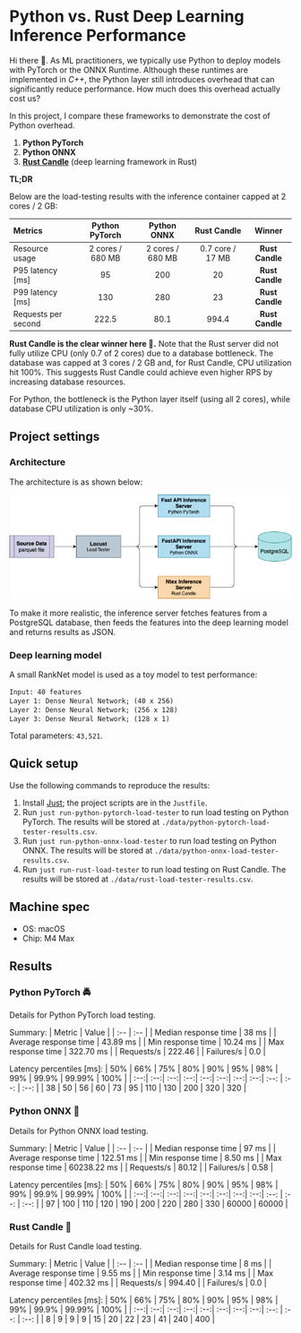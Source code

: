 # Python vs. Rust Deep Learning Inference Performance

Hi there 🙌. As ML practitioners, we typically use Python to deploy models with PyTorch or the ONNX Runtime. Although these runtimes are implemented in *C++*, the Python layer still introduces overhead that can significantly reduce performance. How much does this overhead actually cost us?

In this project, I compare these frameworks to demonstrate the cost of Python overhead.

1. **Python PyTorch**
2. **Python ONNX**
3. **[Rust Candle]** (deep learning framework in Rust)

**TL;DR**

Below are the load-testing results with the inference container capped at 2 cores / 2 GB:

| Metrics             | Python PyTorch   | Python ONNX      | Rust Candle      | Winner          |
| :--                 | :--:             | :--:             | :--:             | :--:            |
| Resource usage      | 2 cores / 680 MB | 2 cores / 680 MB | 0.7 core / 17 MB | **Rust Candle** |
| P95 latency [ms]    | 95               | 200              | 20               | **Rust Candle** |
| P99 latency [ms]    | 130              | 280              | 23               | **Rust Candle** |
| Requests per second | 222.5            | 80.1             | 994.4            | **Rust Candle** |

**Rust Candle is the clear winner here 🚀.** Note that the Rust server did not fully utilize CPU (only 0.7 of 2 cores) due to a database bottleneck. The database was capped at 3 cores / 2 GB and, for Rust Candle, CPU utilization hit 100%. This suggests Rust Candle could achieve even higher RPS by increasing database resources.

For Python, the bottleneck is the Python layer itself (using all 2 cores), while database CPU utilization is only ~30%.

## Project settings

### Architecture

The architecture is as shown below:

<img src="pics/architecture.png" width="auto"/>

To make it more realistic, the inference server fetches features from a PostgreSQL database, then feeds the features into the deep learning model and returns results as JSON.

### Deep learning model

A small RankNet model is used as a toy model to test performance:

```text
Input: 40 features
Layer 1: Dense Neural Network; (40 x 256)
Layer 2: Dense Neural Network; (256 x 128)
Layer 3: Dense Neural Network; (128 x 1)
```

Total parameters: `43,521`.

## Quick setup

Use the following commands to reproduce the results:

1. Install [Just]; the project scripts are in the `Justfile`.
2. Run `just run-python-pytorch-load-tester` to run load testing on Python PyTorch. The results will be stored at `./data/python-pytorch-load-tester-results.csv`.
3. Run `just run-python-onnx-load-tester` to run load testing on Python ONNX. The results will be stored at `./data/python-onnx-load-tester-results.csv`.
4. Run `just run-rust-load-tester` to run load testing on Rust Candle. The results will be stored at `./data/rust-load-tester-results.csv`.

## Machine spec

- OS: macOS
- Chip: M4 Max

## Results

### Python PyTorch 🚔

Details for Python PyTorch load testing.

Summary:
| Metric                 | Value               |
| :--                    | :--                |
| Median response time   | 38 ms               |
| Average response time  | 43.89 ms |
| Min response time      | 10.24 ms  |
| Max response time      | 322.70 ms |
| Requests/s             | 222.46    |
| Failures/s             | 0.0                 |

Latency percentiles [ms]:
| 50% | 66% | 75% | 80% | 90% | 95% | 98% | 99% | 99.9% | 99.99% | 100% |
| :--:| :--:| :--:| :--:| :--:| :--:| :--:| :--:| :--:  | :--:   | :--: |
| 38  | 50  | 56  | 60  | 73  | 95  | 110 | 130 | 200   | 320    | 320  |

### Python ONNX 🐢

Details for Python ONNX load testing.

Summary:
| Metric                 | Value                |
| :--                    | :--                 |
| Median response time   | 97 ms                |
| Average response time  | 122.51 ms  |
| Min response time      | 8.50 ms  |
| Max response time      | 60238.22 ms  |
| Requests/s             | 80.12       |
| Failures/s             | 0.58    |

Latency percentiles [ms]:
| 50% | 66% | 75% | 80% | 90% | 95% | 98% | 99% | 99.9% | 99.99% | 100% |
| :--:| :--:| :--:| :--:| :--:| :--:| :--:| :--:| :--:  | :--:   | :--: |
| 97  | 100 | 110 | 120 | 190 | 200 | 220 | 280 | 330   | 60000  | 60000 |

### Rust Candle 🚀

Details for Rust Candle load testing.

Summary:
| Metric                 | Value               |
| :--                    | :--                |
| Median response time   | 8 ms                |
| Average response time  | 9.55 ms |
| Min response time      | 3.14 ms |
| Max response time      | 402.32 ms  |
| Requests/s             | 994.40    |
| Failures/s             | 0.0                 |

Latency percentiles [ms]:
| 50% | 66% | 75% | 80% | 90% | 95% | 98% | 99% | 99.9% | 99.99% | 100% |
| :--:| :--:| :--:| :--:| :--:| :--:| :--:| :--:| :--:  | :--:   | :--: |
| 8   | 9   | 9   | 9   | 15  | 20  | 22  | 23  | 41    | 240    | 400  |


[Just]: https://github.com/casey/just?tab=readme-ov-file#cross-platform
[Rust Candle]: https://github.com/huggingface/candle